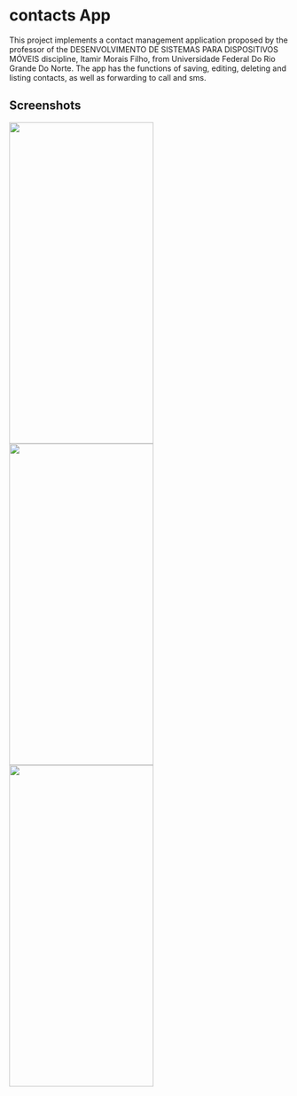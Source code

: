 # contacts App
This project implements a contact management application proposed by the professor of the DESENVOLVIMENTO DE SISTEMAS PARA DISPOSITIVOS MÓVEIS discipline, Itamir Morais Filho, from Universidade Federal Do Rio Grande Do Norte. The app has the functions of saving, editing, deleting and listing contacts, as well as forwarding to call and sms.

## Screenshots

<img src="https://user-images.githubusercontent.com/52389405/150025127-2c5a2c34-7777-4012-a474-b9a2970ff278.png" width=260 height=580> 
<img src="https://user-images.githubusercontent.com/52389405/150025132-9f74b814-a846-4183-b0c8-a37a2edac70e.png" width=260 height=580> 
<img src="https://user-images.githubusercontent.com/52389405/150025134-79889281-44d5-4984-9d9c-d4c387083562.png" width=260 height=580> 
